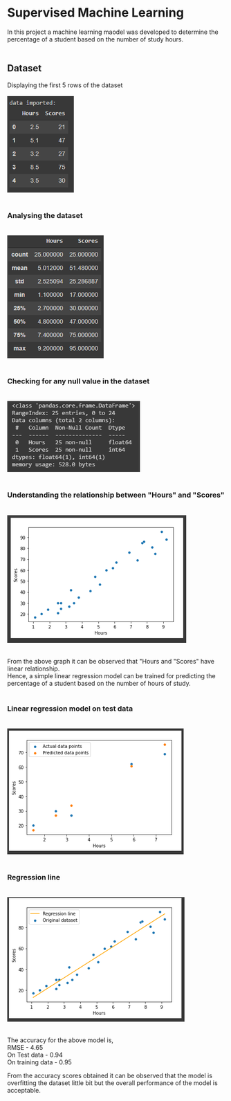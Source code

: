 # Supervised Machine Learning

In this project a machine learning maodel was developed to determine the percentage of a student based on the number of study hours.<br><br>

## Dataset <br>

Displaying the first 5 rows of the dataset <br><br>
![](./images/dataset.PNG)<br><br>

### Analysing the dataset <br><br>

![](./images/dataset_desc.PNG) <br><br>

### Checking for any null value in the dataset <br><br>

![](./images/check_notnull.PNG) <br><br>

### Understanding the relationship between "Hours" and "Scores" <br><br>

![](./images/relation_graph.PNG) <br><br>

From the above graph it can be observed that "Hours and "Scores" have linear relationship.<br>
Hence, a simple linear regression model can be trained for predicting the percentage of a student based on the number of hours of study.<br><br>

### Linear regression model on test data <br><br>

![](./images/prediction.PNG) <br><br>

### Regression line <br><br>

![](./images/regressionline.PNG) <br><br>

The accuracy for the above model is, <br>
RMSE - 4.65<br>
On Test data - 0.94<br>
On training data - 0.95<br>

From the accuracy scores obtained it can be observed that the model is overfitting the dataset little bit but the overall performance of the model is acceptable.
